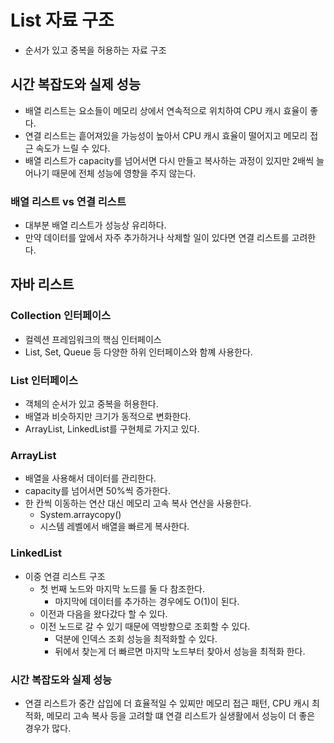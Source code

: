 # List 자료 구조

- 순서가 있고 중복을 허용하는 자료 구조

## 시간 복잡도와 실제 성능

- 배열 리스트는 요소들이 메모리 상에서 연속적으로 위치하여 CPU 캐시 효율이 좋다.
- 연결 리스트는 흩어져있을 가능성이 높아서 CPU 캐시 효율이 떨어지고 메모리 접근 속도가 느릴 수 있다.
- 배열 리스트가 capacity를 넘어서면 다시 만들고 복사하는 과정이 있지만 2배씩 늘어나기 때문에 전체 성능에 영향을 주지 않는다.

### 배열 리스트 vs 연결 리스트

- 대부분 배열 리스트가 성능상 유리하다.
- 만약 데이터를 앞에서 자주 추가하거나 삭제할 일이 있다면 연결 리스트를 고려한다.

## 자바 리스트

### Collection 인터페이스

- 컬렉션 프레임워크의 핵심 인터페이스
- List, Set, Queue 등 다양한 하위 인터페이스와 함꼐 사용한다.

### List 인터페이스

- 객체의 순서가 있고 중복을 허용한다.
- 배열과 비슷하지만 크기가 동적으로 변화한다.
- ArrayList, LinkedList를 구현체로 가지고 있다.

### ArrayList

- 배열을 사용해서 데이터를 관리한다.
- capacity를 넘어서면 50%씩 증가한다.
- 한 칸씩 이동하는 연산 대신 메모리 고속 복사 연산을 사용한다.
    - System.arraycopy()
    - 시스템 레벨에서 배열을 빠르게 복사한다.

### LinkedList

- 이중 연결 리스트 구조
    - 첫 번째 노드와 마지막 노드를 둘 다 참조한다.
        - 마지막에 데이터를 추가하는 경우에도 O(1)이 된다.
    - 이전과 다음을 왔다갔다 할 수 있다.
    - 이전 노드로 갈 수 있기 때문에 역방향으로 조회할 수 있다.
        - 덕분에 인덱스 조회 성능을 최적화할 수 있다.
        - 뒤에서 찾는게 더 빠르면 마지막 노드부터 찾아서 성능을 최적화 한다.

### 시간 복잡도와 실제 성능

- 연결 리스트가 중간 삽입에 더 효율적일 수 있찌만 메모리 접근 패턴, CPU 캐시 최적화, 메모리 고속 복사 등을 고려할 떄 연결 리스트가 실생활에서 성능이 더 좋은 경우가 많다.